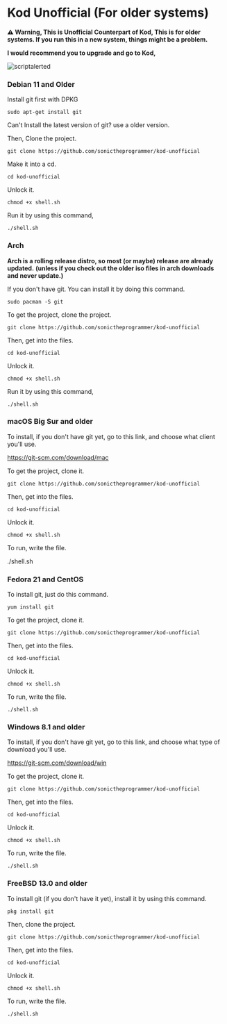 # Kod Unofficial (For older systems)

**⚠ Warning, This is Unofficial Counterpart of Kod, This is for older systems. If you run this in a new system, things might be a problem.**

**I would recommend you to upgrade and go to Kod,**

![scriptalerted](https://github.com/sonictheprogrammer/kod-unofficial/assets/92324146/38c191b2-99af-4d0c-b899-074daa386117)

### Debian 11 and Older

Install git first with DPKG

`sudo apt-get install git` 

Can't Install the latest version of git? use a older version.

Then, Clone the project.

`git clone https://github.com/sonictheprogrammer/kod-unofficial`

Make it into a cd.

`cd kod-unofficial`

Unlock it. 

`chmod +x shell.sh`

Run it by using this command,

`./shell.sh`

### Arch

**Arch is a rolling release distro, so most (or maybe) release are already updated.** **(unless if you check out the older iso files in arch downloads and never update.)**

If you don't have git. You can install it by doing this command.

`sudo pacman -S git`

To get the project, clone the project.

`git clone https://github.com/sonictheprogrammer/kod-unofficial`

Then, get into the files.

`cd kod-unofficial`

Unlock it. 

`chmod +x shell.sh`

Run it by using this command,

`./shell.sh`

### macOS Big Sur and older

To install, if you don't have git yet, go to this link, and choose what client you'll use.

https://git-scm.com/download/mac

To get the project, clone it.

`git clone https://github.com/sonictheprogrammer/kod-unofficial`

Then, get into the files.

`cd kod-unofficial`

Unlock it. 

`chmod +x shell.sh`

To run, write the file.

./shell.sh

### Fedora 21 and CentOS

To install git, just do this command.

`yum install git`

To get the project, clone it.

`git clone https://github.com/sonictheprogrammer/kod-unofficial`

Then, get into the files.

`cd kod-unofficial`

Unlock it. 

`chmod +x shell.sh`

To run, write the file.

`./shell.sh`

### Windows 8.1 and older

To install, if you don't have git yet, go to this link, and choose what type of download you'll use.

https://git-scm.com/download/win

To get the project, clone it.

`git clone https://github.com/sonictheprogrammer/kod-unofficial`

Then, get into the files.

`cd kod-unofficial`

Unlock it. 

`chmod +x shell.sh`

To run, write the file.

`./shell.sh`

### FreeBSD 13.0 and older

To install git (if you don't have it yet), install it by using this command.

`pkg install git`

Then, clone the project.

`git clone https://github.com/sonictheprogrammer/kod-unofficial`

Then, get into the files.

`cd kod-unofficial`

Unlock it. 

`chmod +x shell.sh`

To run, write the file.

`./shell.sh`





